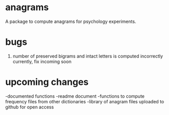 # anagrams
A package to compute anagrams for psychology experiments.

# bugs
1. number of preserved bigrams and intact letters is computed incorrectly currently, fix incoming soon

# upcoming changes
-documented functions
-readme document
-functions to compute frequency files from other dictionaries
-library of anagram files uploaded to github for open access
